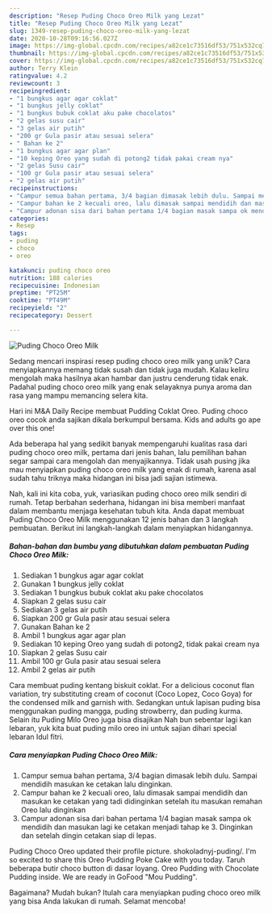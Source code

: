 ```yaml
---
description: "Resep Puding Choco Oreo Milk yang Lezat"
title: "Resep Puding Choco Oreo Milk yang Lezat"
slug: 1349-resep-puding-choco-oreo-milk-yang-lezat
date: 2020-10-28T09:16:56.027Z
image: https://img-global.cpcdn.com/recipes/a82ce1c73516df53/751x532cq70/puding-choco-oreo-milk-foto-resep-utama.jpg
thumbnail: https://img-global.cpcdn.com/recipes/a82ce1c73516df53/751x532cq70/puding-choco-oreo-milk-foto-resep-utama.jpg
cover: https://img-global.cpcdn.com/recipes/a82ce1c73516df53/751x532cq70/puding-choco-oreo-milk-foto-resep-utama.jpg
author: Terry Klein
ratingvalue: 4.2
reviewcount: 3
recipeingredient:
- "1 bungkus agar agar coklat"
- "1 bungkus jelly coklat"
- "1 bungkus bubuk coklat aku pake chocolatos"
- "2 gelas susu cair"
- "3 gelas air putih"
- "200 gr Gula pasir atau sesuai selera"
- " Bahan ke 2"
- "1 bungkus agar agar plan"
- "10 keping Oreo yang sudah di potong2 tidak pakai cream nya"
- "2 gelas Susu cair"
- "100 gr Gula pasir atau sesuai selera"
- "2 gelas air putih"
recipeinstructions:
- "Campur semua bahan pertama, 3/4 bagian dimasak lebih dulu. Sampai mendidih masukan ke cetakan lalu dinginkan."
- "Campur bahan ke 2 kecuali oreo, lalu dimasak sampai mendidih dan masukan ke cetakan yang tadi didinginkan setelah itu masukan remahan Oreo lalu dinginkan"
- "Campur adonan sisa dari bahan pertama 1/4 bagian masak sampa ok mendidih dan masukan lagi ke cetakan menjadi tahap ke 3. Dinginkan dan setelah dingin cetakan siap di lepas."
categories:
- Resep
tags:
- puding
- choco
- oreo

katakunci: puding choco oreo 
nutrition: 188 calories
recipecuisine: Indonesian
preptime: "PT25M"
cooktime: "PT49M"
recipeyield: "2"
recipecategory: Dessert

---
```



![Puding Choco Oreo Milk](https://img-global.cpcdn.com/recipes/a82ce1c73516df53/751x532cq70/puding-choco-oreo-milk-foto-resep-utama.jpg)

Sedang mencari inspirasi resep puding choco oreo milk yang unik? Cara menyiapkannya memang tidak susah dan tidak juga mudah. Kalau keliru mengolah maka hasilnya akan hambar dan justru cenderung tidak enak. Padahal puding choco oreo milk yang enak selayaknya punya aroma dan rasa yang mampu memancing selera kita.

Hari ini M&amp;A Daily Recipe membuat Pudding Coklat Oreo. Puding choco oreo cocok anda sajikan dikala berkumpul bersama. Kids and adults go ape over this one!

Ada beberapa hal yang sedikit banyak mempengaruhi kualitas rasa dari puding choco oreo milk, pertama dari jenis bahan, lalu pemilihan bahan segar sampai cara mengolah dan menyajikannya. Tidak usah pusing jika mau menyiapkan puding choco oreo milk yang enak di rumah, karena asal sudah tahu triknya maka hidangan ini bisa jadi sajian istimewa.


Nah, kali ini kita coba, yuk, variasikan puding choco oreo milk sendiri di rumah. Tetap berbahan sederhana, hidangan ini bisa memberi manfaat dalam membantu menjaga kesehatan tubuh kita. Anda dapat membuat Puding Choco Oreo Milk menggunakan 12 jenis bahan dan 3 langkah pembuatan. Berikut ini langkah-langkah dalam menyiapkan hidangannya.

<!--inarticleads1-->

##### Bahan-bahan dan bumbu yang dibutuhkan dalam pembuatan Puding Choco Oreo Milk:

1. Sediakan 1 bungkus agar agar coklat
1. Gunakan 1 bungkus jelly coklat
1. Sediakan 1 bungkus bubuk coklat aku pake chocolatos
1. Siapkan 2 gelas susu cair
1. Sediakan 3 gelas air putih
1. Siapkan 200 gr Gula pasir atau sesuai selera
1. Gunakan  Bahan ke 2
1. Ambil 1 bungkus agar agar plan
1. Sediakan 10 keping Oreo yang sudah di potong2, tidak pakai cream nya
1. Siapkan 2 gelas Susu cair
1. Ambil 100 gr Gula pasir atau sesuai selera
1. Ambil 2 gelas air putih


Cara membuat puding kentang biskuit coklat. For a delicious coconut flan variation, try substituting cream of coconut (Coco Lopez, Coco Goya) for the condensed milk and garnish with. Sedangkan untuk lapisan puding bisa menggunakan puding mangga, puding strowberry, dan puding kurma. Selain itu Puding Milo Oreo juga bisa disajikan Nah bun sebentar lagi kan lebaran, yuk kita buat puding milo oreo ini untuk sajian dihari special lebaran Idul fitri. 

<!--inarticleads2-->

##### Cara menyiapkan Puding Choco Oreo Milk:

1. Campur semua bahan pertama, 3/4 bagian dimasak lebih dulu. Sampai mendidih masukan ke cetakan lalu dinginkan.
1. Campur bahan ke 2 kecuali oreo, lalu dimasak sampai mendidih dan masukan ke cetakan yang tadi didinginkan setelah itu masukan remahan Oreo lalu dinginkan
1. Campur adonan sisa dari bahan pertama 1/4 bagian masak sampa ok mendidih dan masukan lagi ke cetakan menjadi tahap ke 3. Dinginkan dan setelah dingin cetakan siap di lepas.


Puding Choco Oreo updated their profile picture. shokoladnyj-puding/. I&#39;m so excited to share this Oreo Pudding Poke Cake with you today. Taruh beberapa butir choco button di dasar loyang. Oreo Pudding with Chocolate Pudding inside. We are ready in GoFood &#34;Mou Pudding&#34;. 

Bagaimana? Mudah bukan? Itulah cara menyiapkan puding choco oreo milk yang bisa Anda lakukan di rumah. Selamat mencoba!
